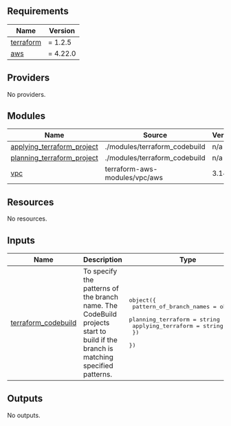 <!-- BEGIN_TF_DOCS -->
## Requirements

| Name | Version |
|------|---------|
| <a name="requirement_terraform"></a> [terraform](#requirement\_terraform) | = 1.2.5 |
| <a name="requirement_aws"></a> [aws](#requirement\_aws) | = 4.22.0 |

## Providers

No providers.

## Modules

| Name | Source | Version |
|------|--------|---------|
| <a name="module_applying_terraform_project"></a> [applying\_terraform\_project](#module\_applying\_terraform\_project) | ./modules/terraform_codebuild | n/a |
| <a name="module_planning_terraform_project"></a> [planning\_terraform\_project](#module\_planning\_terraform\_project) | ./modules/terraform_codebuild | n/a |
| <a name="module_vpc"></a> [vpc](#module\_vpc) | terraform-aws-modules/vpc/aws | 3.14.2 |

## Resources

No resources.

## Inputs

| Name | Description | Type | Default | Required |
|------|-------------|------|---------|:--------:|
| <a name="input_terraform_codebuild"></a> [terraform\_codebuild](#input\_terraform\_codebuild) | To specify the patterns of the branch name. The CodeBuild projects start to build if the branch is matching specified patterns. | <pre>object({<br>    pattern_of_branch_names = object({<br>      planning_terraform = string<br>      applying_terraform = string<br>    })<br>  })</pre> | n/a | yes |

## Outputs

No outputs.
<!-- END_TF_DOCS -->